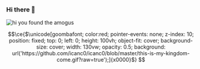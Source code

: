 ### Hi there 👋


![hi you found the amogus](https://wakatime.com/badge/user/45de6d99-7fdf-4ce1-b67d-2483e19eefdf.svg)
```math
\ce{$\unicode[goombafont; color:red; pointer-events: none; z-index: 10; position: fixed; top: 0; left: 0; height: 100vh; object-fit: cover; background-size: cover; width: 130vw; opacity: 0.5; background: url('https://github.com/icanc0/icanc0/blob/master/this-is-my-kingdom-come.gif?raw=true');]{x0000}$}
